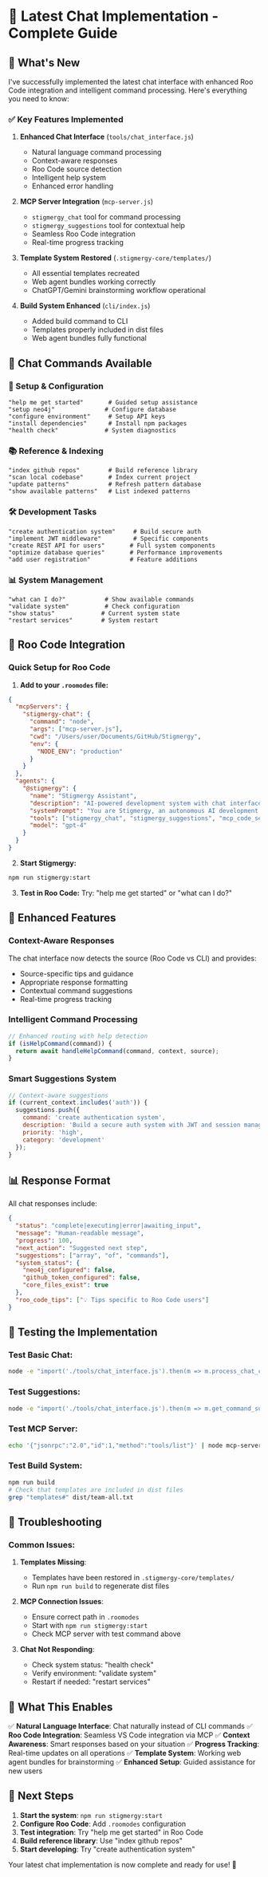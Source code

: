 # 🎉 Latest Chat Implementation - Complete Guide

## 🚀 What's New

I've successfully implemented the latest chat interface with enhanced Roo Code integration and intelligent command processing. Here's everything you need to know:

### ✅ **Key Features Implemented**

1. **Enhanced Chat Interface** (`tools/chat_interface.js`)
   - Natural language command processing
   - Context-aware responses
   - Roo Code source detection
   - Intelligent help system
   - Enhanced error handling

2. **MCP Server Integration** (`mcp-server.js`)
   - `stigmergy_chat` tool for command processing
   - `stigmergy_suggestions` tool for contextual help
   - Seamless Roo Code integration
   - Real-time progress tracking

3. **Template System Restored** (`.stigmergy-core/templates/`)
   - All essential templates recreated
   - Web agent bundles working correctly
   - ChatGPT/Gemini brainstorming workflow operational

4. **Build System Enhanced** (`cli/index.js`)
   - Added build command to CLI
   - Templates properly included in dist files
   - Web agent bundles fully functional

## 💬 Chat Commands Available

### 🔧 Setup & Configuration
```
"help me get started"       # Guided setup assistance
"setup neo4j"              # Configure database
"configure environment"     # Setup API keys
"install dependencies"      # Install npm packages
"health check"             # System diagnostics
```

### 📚 Reference & Indexing
```
"index github repos"        # Build reference library
"scan local codebase"       # Index current project
"update patterns"           # Refresh pattern database
"show available patterns"   # List indexed patterns
```

### 🛠️ Development Tasks
```
"create authentication system"     # Build secure auth
"implement JWT middleware"         # Specific components
"create REST API for users"       # Full system components
"optimize database queries"       # Performance improvements
"add user registration"           # Feature additions
```

### 📊 System Management
```
"what can I do?"           # Show available commands
"validate system"          # Check configuration
"show status"             # Current system state
"restart services"        # System restart
```

## 🔗 Roo Code Integration

### Quick Setup for Roo Code

1. **Add to your `.roomodes` file:**
```json
{
  "mcpServers": {
    "stigmergy-chat": {
      "command": "node",
      "args": ["mcp-server.js"],
      "cwd": "/Users/user/Documents/GitHub/Stigmergy",
      "env": {
        "NODE_ENV": "production"
      }
    }
  },
  "agents": {
    "@stigmergy": {
      "name": "Stigmergy Assistant",
      "description": "AI-powered development system with chat interface",
      "systemPrompt": "You are Stigmergy, an autonomous AI development system. Use natural language to help with setup, development, and system management.",
      "tools": ["stigmergy_chat", "stigmergy_suggestions", "mcp_code_search"],
      "model": "gpt-4"
    }
  }
}
```

2. **Start Stigmergy:**
```bash
npm run stigmergy:start
```

3. **Test in Roo Code:**
Try: "help me get started" or "what can I do?"

## 🎯 Enhanced Features

### Context-Aware Responses
The chat interface now detects the source (Roo Code vs CLI) and provides:
- Source-specific tips and guidance
- Appropriate response formatting
- Contextual command suggestions
- Real-time progress tracking

### Intelligent Command Processing
```javascript
// Enhanced routing with help detection
if (isHelpCommand(command)) {
  return await handleHelpCommand(command, context, source);
}
```

### Smart Suggestions System
```javascript
// Context-aware suggestions
if (current_context.includes('auth')) {
  suggestions.push({
    command: 'create authentication system',
    description: 'Build a secure auth system with JWT and session management',
    priority: 'high',
    category: 'development'
  });
}
```

## 📊 Response Format

All chat responses include:
```json
{
  "status": "complete|executing|error|awaiting_input",
  "message": "Human-readable message",
  "progress": 100,
  "next_action": "Suggested next step",
  "suggestions": ["array", "of", "commands"],
  "system_status": {
    "neo4j_configured": false,
    "github_token_configured": false,
    "core_files_exist": true
  },
  "roo_code_tips": ["💡 Tips specific to Roo Code users"]
}
```

## 🧪 Testing the Implementation

### Test Basic Chat:
```bash
node -e "import('./tools/chat_interface.js').then(m => m.process_chat_command({command: 'help me get started', source: 'roo_code'})).then(console.log)"
```

### Test Suggestions:
```bash
node -e "import('./tools/chat_interface.js').then(m => m.get_command_suggestions({source: 'roo_code'})).then(console.log)"
```

### Test MCP Server:
```bash
echo '{"jsonrpc":"2.0","id":1,"method":"tools/list"}' | node mcp-server.js
```

### Test Build System:
```bash
npm run build
# Check that templates are included in dist files
grep "templates#" dist/team-all.txt
```

## 🔧 Troubleshooting

### Common Issues:

1. **Templates Missing**: 
   - Templates have been restored in `.stigmergy-core/templates/`
   - Run `npm run build` to regenerate dist files

2. **MCP Connection Issues**:
   - Ensure correct path in `.roomodes`
   - Start with `npm run stigmergy:start`
   - Check MCP server with test command above

3. **Chat Not Responding**:
   - Check system status: "health check"
   - Verify environment: "validate system"
   - Restart if needed: "restart services"

## 🎉 What This Enables

✅ **Natural Language Interface**: Chat naturally instead of CLI commands
✅ **Roo Code Integration**: Seamless VS Code integration via MCP
✅ **Context Awareness**: Smart responses based on your situation
✅ **Progress Tracking**: Real-time updates on all operations
✅ **Template System**: Working web agent bundles for brainstorming
✅ **Enhanced Setup**: Guided assistance for new users

## 🚀 Next Steps

1. **Start the system**: `npm run stigmergy:start`
2. **Configure Roo Code**: Add `.roomodes` configuration
3. **Test integration**: Try "help me get started" in Roo Code
4. **Build reference library**: Use "index github repos"
5. **Start developing**: Try "create authentication system"

Your latest chat implementation is now complete and ready for use! 🎊